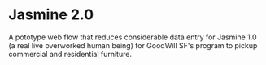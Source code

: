 Jasmine 2.0 
===============================

A pototype web flow that reduces considerable data entry for Jasmine 1.0 (a real live overworked human being) for GoodWill SF's program to pickup commercial and residential furniture.
